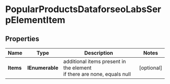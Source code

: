 # PopularProductsDataforseoLabsSerpElementItem


## Properties

| Name | Type | Description | Notes |
|------------ | ------------- | ------------- | -------------|
**Items** | **IEnumerable<PopularProductsElement>** | additional items present in the element<br>if there are none, equals null |[optional]|